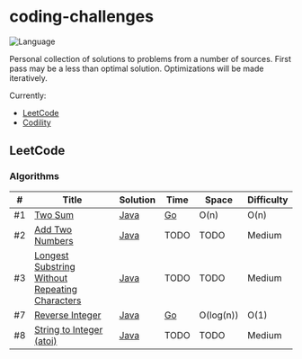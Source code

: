 # coding-challenges 

![Language](https://img.shields.io/badge/language-Java%20%2F%20Go-blue.svg)&nbsp;


Personal collection of solutions to problems from a number of sources. First pass may be a less than optimal solution. Optimizations will be made iteratively.

Currently:
- [LeetCode](https://leetcode.com/problemset/all/)
- [Codility](https://app.codility.com/programmers/lessons/1-iterations/)


## LeetCode

### Algorithms
|  #  | Title           |  Solution       |  Time           | Space           | Difficulty    |
|-----|---------------- | --------------- | --------------- | --------------- | ------------- |
#1 | [Two Sum](https://leetcode.com/problems/two-sum/) | [Java](./java/LeetCode/TwoSum.java) | [Go](./golang/LeetCode/two-sum/main.go) | O(n)      | O(n)       | Easy         |
#2 | [Add Two Numbers](https://leetcode.com/problems/add-two-numbers/) | [Java](./java/LeetCode/AddTwoNumbers.java) | TODO      | TODO       | Medium         |
#3 | [Longest Substring Without Repeating Characters](https://leetcode.com/problems/longest-substring-without-repeating-characters/) | [Java](./java/LeetCode/LengthOfLongestSubstring.java) | TODO      | TODO       | Medium         |
#7 | [Reverse Integer](https://leetcode.com/problems/reverse-integer/) | [Java](./java/LeetCode/ReverseInteger.java) | [Go](./golang/LeetCode/reverse-integer/main.go) | O(log(n))      | O(1)       | Easy         |
#8 | [String to Integer (atoi)](https://leetcode.com/problems/string-to-integer-atoi/) | [Java](./java/LeetCode/AtoI.java) | TODO      | TODO       | Medium         |

